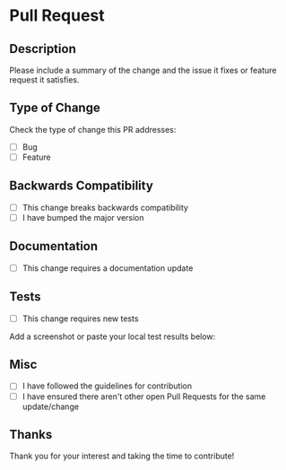 # Pull Request

## Description

Please include a summary of the change and the issue it fixes or feature request it satisfies.

## Type of Change

Check the type of change this PR addresses:

- [ ] Bug
- [ ] Feature

## Backwards Compatibility

- [ ] This change breaks backwards compatibility
- [ ] I have bumped the major version

## Documentation

- [ ] This change requires a documentation update

## Tests

- [ ] This change requires new tests

Add a screenshot or paste your local test results below:

## Misc

- [ ] I have followed the guidelines for contribution
- [ ] I have ensured there aren't other open Pull Requests for the same update/change

## Thanks

Thank you for your interest and taking the time to contribute!
